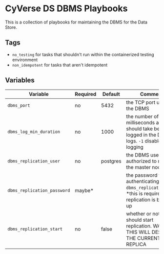 # CyVerse DS DBMS Playbooks

This is a collection of playbooks for maintaining the DBMS for the Data Store.

## Tags

* `no_testing` for tasks that shouldn't run within the containerized testing environment
* `non_idempotent` for tasks that aren't idempotent

## Variables

Variable                    | Required | Default  | Comments
--------------------------- | -------- | -------- | --------
`dbms_port`                 | no       | 5432     | the TCP port used by the DBMS
`dbms_log_min_duration`     | no       | 1000     | the number of milliseconds a query should take before it is logged in the DBMS logs. `-1` disables query logging
`dbms_replication_user`     | no       | postgres | the DBMS user authorized to replicate the master node
`dbms_replication_password` | maybe*   |          | the password for authenticating `dbms_replication_user`, *this is required if replication is being set up
`dbms_replication_start`    | no       | false    | whether or not the role should start replication. WARNING: THIS WILL DESTROY THE CURRENT REPLICA
